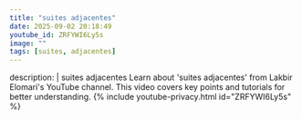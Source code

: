```yaml
---
title: "suites adjacentes"
date: 2025-09-02 20:18:49 
youtube_id: ZRFYWI6Ly5s
image: ""
tags: [suites, adjacentes]
---
```

description: |
  suites adjacentes
  Learn about 'suites adjacentes' from Lakbir Elomari's YouTube channel. This video covers key points and tutorials for better understanding.
{% include youtube-privacy.html id="ZRFYWI6Ly5s" %}
